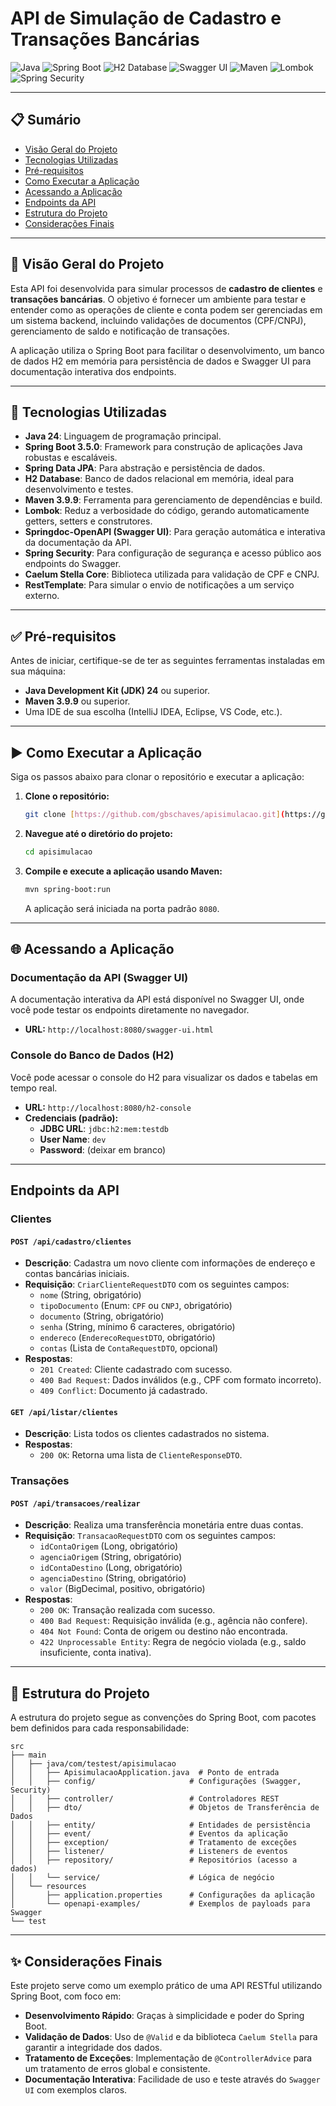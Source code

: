# API de Simulação de Cadastro e Transações Bancárias

![Java](https://img.shields.io/badge/Java-24-blue)
![Spring Boot](https://img.shields.io/badge/Spring%20Boot-3.5.0-brightgreen)
![H2 Database](https://img.shields.io/badge/H2%20Database-In%20Memory-orange)
![Swagger UI](https://img.shields.io/badge/Swagger%20UI-2.8.8-blueviolet)
![Maven](https://img.shields.io/badge/Maven-3.9.9-red)
![Lombok](https://img.shields.io/badge/Lombok-Enabled-yellow)
![Spring Security](https://img.shields.io/badge/Spring%20Security-Enabled-green)

---

## 📋 Sumário

- [Visão Geral do Projeto](#-visão-geral-do-projeto)
- [Tecnologias Utilizadas](#-tecnologias-utilizadas)
- [Pré-requisitos](#-pré-requisitos)
- [Como Executar a Aplicação](#-como-executar-a-aplicação)
- [Acessando a Aplicação](#-acessando-a-aplicação)
- [Endpoints da API](#-endpoints-da-api)
- [Estrutura do Projeto](#-estrutura-do-projeto)
- [Considerações Finais](#-considerações-finais)

---

## 🎯 Visão Geral do Projeto

Esta API foi desenvolvida para simular processos de **cadastro de clientes** e **transações bancárias**. O objetivo é fornecer um ambiente para testar e entender como as operações de cliente e conta podem ser gerenciadas em um sistema backend, incluindo validações de documentos (CPF/CNPJ), gerenciamento de saldo e notificação de transações.

A aplicação utiliza o Spring Boot para facilitar o desenvolvimento, um banco de dados H2 em memória para persistência de dados e Swagger UI para documentação interativa dos endpoints.

---

## 🚀 Tecnologias Utilizadas

* **Java 24**: Linguagem de programação principal.
* **Spring Boot 3.5.0**: Framework para construção de aplicações Java robustas e escaláveis.
* **Spring Data JPA**: Para abstração e persistência de dados.
* **H2 Database**: Banco de dados relacional em memória, ideal para desenvolvimento e testes.
* **Maven 3.9.9**: Ferramenta para gerenciamento de dependências e build.
* **Lombok**: Reduz a verbosidade do código, gerando automaticamente getters, setters e construtores.
* **Springdoc-OpenAPI (Swagger UI)**: Para geração automática e interativa da documentação da API.
* **Spring Security**: Para configuração de segurança e acesso público aos endpoints do Swagger.
* **Caelum Stella Core**: Biblioteca utilizada para validação de CPF e CNPJ.
* **RestTemplate**: Para simular o envio de notificações a um serviço externo.

---

## ✅ Pré-requisitos

Antes de iniciar, certifique-se de ter as seguintes ferramentas instaladas em sua máquina:

* **Java Development Kit (JDK) 24** ou superior.
* **Maven 3.9.9** ou superior.
* Uma IDE de sua escolha (IntelliJ IDEA, Eclipse, VS Code, etc.).

---

## ▶️ Como Executar a Aplicação

Siga os passos abaixo para clonar o repositório e executar a aplicação:

1.  **Clone o repositório:**
    ```bash
    git clone [https://github.com/gbschaves/apisimulacao.git](https://github.com/gbschaves/apisimulacao.git)
    ```

2.  **Navegue até o diretório do projeto:**
    ```bash
    cd apisimulacao
    ```

3.  **Compile e execute a aplicação usando Maven:**
    ```bash
    mvn spring-boot:run
    ```
    A aplicação será iniciada na porta padrão `8080`.

---

## 🌐 Acessando a Aplicação

### Documentação da API (Swagger UI)
A documentação interativa da API está disponível no Swagger UI, onde você pode testar os endpoints diretamente no navegador.

* **URL:** `http://localhost:8080/swagger-ui.html`

### Console do Banco de Dados (H2)
Você pode acessar o console do H2 para visualizar os dados e tabelas em tempo real.

* **URL:** `http://localhost:8080/h2-console`
* **Credenciais (padrão):**
    * **JDBC URL**: `jdbc:h2:mem:testdb`
    * **User Name**: `dev`
    * **Password**: (deixar em branco)

---

## Endpoints da API

### Clientes

#### `POST /api/cadastro/clientes`
* **Descrição**: Cadastra um novo cliente com informações de endereço e contas bancárias iniciais.
* **Requisição**: `CriarClienteRequestDTO` com os seguintes campos:
    * `nome` (String, obrigatório)
    * `tipoDocumento` (Enum: `CPF` ou `CNPJ`, obrigatório)
    * `documento` (String, obrigatório)
    * `senha` (String, mínimo 6 caracteres, obrigatório)
    * `endereco` (`EnderecoRequestDTO`, obrigatório)
    * `contas` (Lista de `ContaRequestDTO`, opcional)
* **Respostas**:
    * `201 Created`: Cliente cadastrado com sucesso.
    * `400 Bad Request`: Dados inválidos (e.g., CPF com formato incorreto).
    * `409 Conflict`: Documento já cadastrado.

#### `GET /api/listar/clientes`
* **Descrição**: Lista todos os clientes cadastrados no sistema.
* **Respostas**:
    * `200 OK`: Retorna uma lista de `ClienteResponseDTO`.

### Transações

#### `POST /api/transacoes/realizar`
* **Descrição**: Realiza uma transferência monetária entre duas contas.
* **Requisição**: `TransacaoRequestDTO` com os seguintes campos:
    * `idContaOrigem` (Long, obrigatório)
    * `agenciaOrigem` (String, obrigatório)
    * `idContaDestino` (Long, obrigatório)
    * `agenciaDestino` (String, obrigatório)
    * `valor` (BigDecimal, positivo, obrigatório)
* **Respostas**:
    * `200 OK`: Transação realizada com sucesso.
    * `400 Bad Request`: Requisição inválida (e.g., agência não confere).
    * `404 Not Found`: Conta de origem ou destino não encontrada.
    * `422 Unprocessable Entity`: Regra de negócio violada (e.g., saldo insuficiente, conta inativa).

---

## 📂 Estrutura do Projeto

A estrutura do projeto segue as convenções do Spring Boot, com pacotes bem definidos para cada responsabilidade:

```
src
├── main
│   ├── java/com/testest/apisimulacao
│   │   ├── ApisimulacaoApplication.java  # Ponto de entrada
│   │   ├── config/                     # Configurações (Swagger, Security)
│   │   ├── controller/                 # Controladores REST
│   │   ├── dto/                        # Objetos de Transferência de Dados
│   │   ├── entity/                     # Entidades de persistência
│   │   ├── event/                      # Eventos da aplicação
│   │   ├── exception/                  # Tratamento de exceções
│   │   ├── listener/                   # Listeners de eventos
│   │   ├── repository/                 # Repositórios (acesso a dados)
│   │   └── service/                    # Lógica de negócio
│   └── resources
│       ├── application.properties      # Configurações da aplicação
│       └── openapi-examples/           # Exemplos de payloads para Swagger
└── test
```

---

## ✨ Considerações Finais

Este projeto serve como um exemplo prático de uma API RESTful utilizando Spring Boot, com foco em:

* **Desenvolvimento Rápido**: Graças à simplicidade e poder do Spring Boot.
* **Validação de Dados**: Uso de `@Valid` e da biblioteca `Caelum Stella` para garantir a integridade dos dados.
* **Tratamento de Exceções**: Implementação de `@ControllerAdvice` para um tratamento de erros global e consistente.
* **Documentação Interativa**: Facilidade de uso e teste através do `Swagger UI` com exemplos claros.
